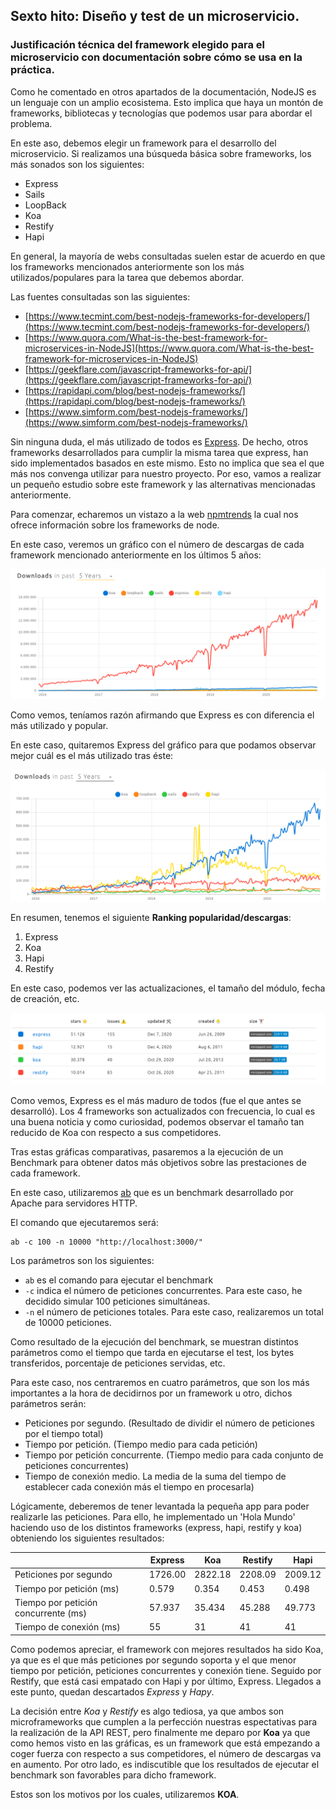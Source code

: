 ## Sexto hito: Diseño y test de un microservicio.

### Justificación técnica del framework elegido para el microservicio con documentación sobre cómo se usa en la práctica.

Como he comentado en otros apartados de la documentación, NodeJS es un lenguaje con un amplio ecosistema. Esto implica que haya un montón de frameworks, bibliotecas y tecnologías que podemos usar para abordar el problema.

En este aso, debemos elegir un framework para el desarrollo del microservicio. Si realizamos una búsqueda básica sobre frameworks, los más sonados son los siguientes:

+ Express
+ Sails
+ LoopBack
+ Koa
+ Restify
+ Hapi

En general, la mayoría de webs consultadas suelen estar de acuerdo en que los frameworks mencionados anteriormente son los más utilizados/populares para la tarea que debemos abordar.

Las fuentes consultadas son las siguientes:
+ [https://www.tecmint.com/best-nodejs-frameworks-for-developers/](https://www.tecmint.com/best-nodejs-frameworks-for-developers/)
+ [https://www.quora.com/What-is-the-best-framework-for-microservices-in-NodeJS](https://www.quora.com/What-is-the-best-framework-for-microservices-in-NodeJS)
+ [https://geekflare.com/javascript-frameworks-for-api/](https://geekflare.com/javascript-frameworks-for-api/)
+ [https://rapidapi.com/blog/best-nodejs-frameworks/](https://rapidapi.com/blog/best-nodejs-frameworks/)
+ [https://www.simform.com/best-nodejs-frameworks/](https://www.simform.com/best-nodejs-frameworks/)

Sin ninguna duda, el más utilizado de todos es [Express](https://www.google.com/url?sa=t&rct=j&q=&esrc=s&source=web&cd=&cad=rja&uact=8&ved=2ahUKEwiWytbLrcbtAhWQHxQKHQouB60QFjAAegQIARAD&url=https%3A%2F%2Fexpressjs.com%2Fes%2F&usg=AOvVaw2Wt2PlFo8u9yqeVTQPu6HN). De hecho, otros frameworks desarrollados para cumplir la misma tarea que express, han sido implementados basados en este mismo. Esto no implica que sea el que más nos convenga utilizar para nuestro proyecto. Por eso, vamos a realizar un pequeño estudio sobre este framework y las alternativas mencionadas anteriormente.

Para comenzar, echaremos un vistazo a la web [npmtrends](https://www.npmtrends.com/koa-vs-loopback-vs-sails-vs-express-vs-restify-vs-hapi) la cual nos ofrece información sobre los frameworks de node.

En este caso, veremos un gráfico con el número de descargas de cada framework mencionado anteriormente en los últimos 5 años:

![captura](https://github.com/sergiovp/IV-OrganizeAndGo/blob/master/docs/images/comparativa_fw.png)

Como vemos, teníamos razón afirmando que Express es con diferencia el más utilizado y popular.

En este caso, quitaremos Express del gráfico para que podamos observar mejor cuál es el más utilizado tras éste:

![captura](https://github.com/sergiovp/IV-OrganizeAndGo/blob/master/docs/images/comparativa_fw2.png)


En resumen, tenemos el siguiente **Ranking popularidad/descargas**:

1. Express
2. Koa
3. Hapi
4. Restify

En este caso, podemos ver las actualizaciones, el tamaño del módulo, fecha de creación, etc.

![captura](https://github.com/sergiovp/IV-OrganizeAndGo/blob/master/docs/images/comparativa_fw3.png)

Como vemos, Express es el más maduro de todos (fue el que antes se desarrolló). Los 4 frameworks son actualizados con frecuencia, lo cual es una buena noticia y como curiosidad, podemos observar el tamaño tan reducido de Koa con respecto a sus competidores.

Tras estas gráficas comparativas, pasaremos a la ejecución de un Benchmark para obtener datos más objetivos sobre las prestaciones de cada framework.

En este caso, utilizaremos [ab](https://www.google.com/url?sa=t&rct=j&q=&esrc=s&source=web&cd=&cad=rja&uact=8&ved=2ahUKEwjol574ysbtAhXXQkEAHQJaAnUQFjAAegQIARAC&url=https%3A%2F%2Fhttpd.apache.org%2Fdocs%2F2.4%2Fprograms%2Fab.html&usg=AOvVaw1E9XkdDRN5RkpsgZUEUrZ4) que es un benchmark desarrollado por Apache para servidores HTTP.

El comando que ejecutaremos será:

~~~
ab -c 100 -n 10000 "http://localhost:3000/"
~~~

Los parámetros son los siguientes:

+ `ab` es el comando para ejecutar el benchmark
+ `-c` indica el número de peticiones concurrentes. Para este caso, he decidido simular 100 peticiones simultáneas.
+ `-n` el número de peticiones totales. Para este caso, realizaremos un total de 10000 peticiones.

Como resultado de la ejecución del benchmark, se muestran distintos parámetros como el tiempo que tarda en ejecutarse el test, los bytes transferidos, porcentaje de peticiones servidas, etc.

Para este caso, nos centraremos en cuatro parámetros, que son los más importantes a la hora de decidirnos por un framework u otro, dichos parámetros serán:

+ Peticiones por segundo. (Resultado de dividir el número de peticiones por el tiempo total)
+ Tiempo por petición. (Tiempo medio para cada petición)
+ Tiempo por petición concurrente. (Tiempo medio para cada conjunto de peticiones concurrentes)
+ Tiempo de conexión medio. La media de la suma del tiempo de establecer cada conexión más el tiempo en procesarla)

Lógicamente, deberemos de tener levantada la pequeña app para poder realizarle las peticiones. Para ello, he implementado un 'Hola Mundo' haciendo uso de los distintos frameworks (express, hapi, restify y koa) obteniendo los siguientes resultados:

|  | Express | Koa | Restify | Hapi |
| -- | -- | -- | -- | -- |
| Peticiones por segundo | 1726.00 | 2822.18 | 2208.09 | 2009.12 |
| Tiempo por petición (ms) | 0.579 | 0.354 | 0.453 | 0.498 |
| Tiempo por petición concurrente (ms) | 57.937 | 35.434 | 45.288 | 49.773 |
| Tiempo de conexión (ms) | 55 | 31 | 41  | 41 |

Como podemos apreciar, el framework con mejores resultados ha sido Koa, ya que es el que más peticiones por segundo soporta y el que menor tiempo por petición, peticiones concurrentes y conexión tiene. Seguido por Restify, que está casi empatado con Hapi y por último, Express. Llegados a este punto, quedan descartados *Express* y *Hapy*.

La decisión entre *Koa* y *Restify* es algo tediosa, ya que ambos son microframeworks que cumplen a la perfección nuestras espectativas para la realización de la API REST, pero finalmente me deparo por **Koa** ya que como hemos visto en las gráficas, es un framework que está empezando a coger fuerza con respecto a sus competidores, el número de descargas va en aumento. Por otro lado, es indiscutible que los resultados de ejecutar el benchmark son favorables para dicho framework.

Estos son los motivos por los cuales, utilizaremos **KOA**.
